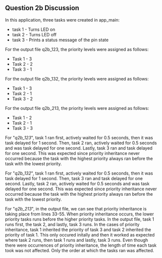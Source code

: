 ## Question 2b Discussion

In this application, three tasks were created in app_main:
* task 1 - Turns LED on
* task 2 - Turns LED off
* task 3 - Prints a status message of the pin state

For the output file q2b_123, the priority levels were assigned as follows:
* Task 1 - 3
* Task 2 - 2
* Task 3 - 1
	
For the output file q2b_132, the priority levels were assigned as follows:
* Task 1 - 3
* Task 2 - 1
* Task 3 - 2
	
For the output file q2b_213, the priority levels were assigned as follows:
* Task 1 - 2
* Task 2 - 1
* Task 3 - 3
	
For "*q2b_123*", task 1 ran first, actively waited for 0.5 seconds, then it was task delayed for 1 second. Then, task 2 ran, actively waited for 0.5 seconds and was task delayed for one second. Lastly, task 3 ran and task delayed for one second. This was expected since priority inheritance never occurred because the task with the highest priority always ran before the task with the lowest priority.

For "*q2b_132*", task 1 ran first, actively waited for 0.5 seconds, then it was task delayed for 1 second. Then, task 3 ran and task delayed for one second. Lastly, task 2 ran, actively waited for 0.5 seconds and was task delayed for one second. This was expected since priority inheritance never occurred because the task with the highest priority always ran before the task with the lowest priority.

For "*q2b_213*", in the output file, we can see that priority inheritance is taking place from lines 33-55. When priority inheritance occurs, the lower priority tasks runs before the higher priority tasks. In the output file, task 1 runs first, the  task 2, and lastly, task 3 runs. In the cases of priority inheritance, task 1 inherited the priority of task 3 and task 2 inherited the priority of task 1. This only occured initally and then it worked as expected where task 2 runs, then task 1 runs and lastly, task 3 runs. Even though there were occurrences of priority inheritance, the length of time each task took was not affected. Only the order at which the tasks ran was affected.
